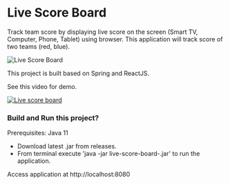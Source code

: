 # Live Score Board

Track team score by displaying live score on the screen (Smart TV, Computer, Phone, Tablet) using browser. This application will track score of two teams (red, blue).

![Live Score Board](https://thetechstack.net/assets/images/projects/live-score-board/live-score-board.jpg)

This project is built based on Spring and ReactJS.

See this video for demo.

[![Live score board]()](https://thetechstack.net/assets/images/projects/live-score-board/20210829_175848_1.mp4)

### Build and Run this project?

Prerequisites: Java 11 

* Download latest .jar from releases.
* From terminal execute 'java -jar live-score-board-<version>.jar' to run the application.

Access application at http://localhost:8080

